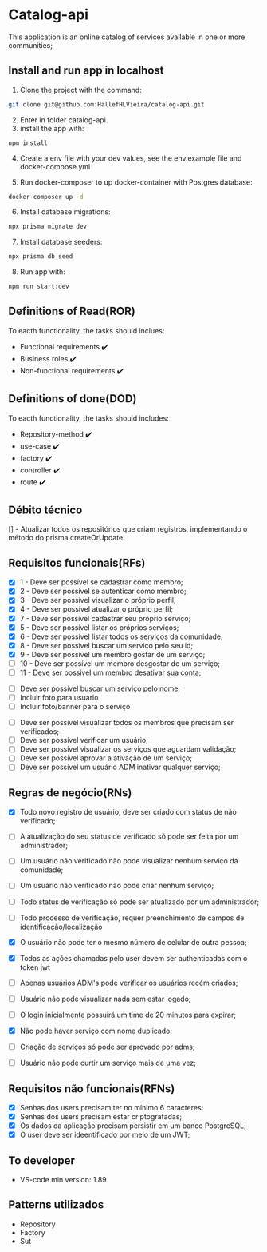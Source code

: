 # Catalog-api
This application is an online catalog of services available in one or more communities;

## Install and run app in localhost
1. Clone the project with the command:
```zsh
git clone git@github.com:HallefHLVieira/catalog-api.git
```
2. Enter in folder catalog-api.
3. install the app with:
```zsh
npm install
```
4. Create a env file with your dev values, see the env.example file and docker-compose.yml

5. Run docker-composer to up docker-container with Postgres database:
```bash
docker-composer up -d
```  
6. Install database migrations:
```bash
npx prisma migrate dev
```
7. Install database seeders:
```bash
npx prisma db seed
```
8. Run app with:
```bash
npm run start:dev
```

## Definitions of Read(ROR)
To eacth functionality, the tasks should inclues:
- Functional requirements ✔️
- Business roles ✔️
- Non-functional requirements ✔️

## Definitions of done(DOD)
To eacth functionality, the tasks should includes: 
- Repository-method ✔️
- use-case ✔️
- factory ✔️
- controller ✔️
- route ✔️

## Débito técnico
[] - Atualizar todos os repositórios que criam registros, implementando o método do prisma createOrUpdate. 

## Requisitos funcionais(RFs)
<!-- RF to Users -->
- [x] 1 - Deve ser possível se cadastrar como membro;
- [x] 2 - Deve ser possível se autenticar como membro;
- [x] 3 - Deve ser possível visualizar o próprio perfil;
- [x] 4 - Deve ser possível atualizar o próprio perfil;
- [x] 7 - Deve ser possível cadastrar seu próprio serviço;
- [x] 5 - Deve ser possível listar os próprios serviços;
- [x] 6 - Deve ser possível listar todos os serviços da comunidade;
- [x] 8 - Deve ser possível buscar um serviço pelo seu id;
- [x] 9 - Deve ser possível um membro gostar de um serviço;
- [ ] 10 - Deve ser possível um membro desgostar de um serviço;
- [ ] 11 - Deve ser possível um membro desativar sua conta;
  
<!-- feats futuras -->
- [ ] Deve ser possível buscar um serviço pelo nome;
- [ ] Incluir foto para usuário
- [ ] Incluir foto/banner para o serviço

<!-- Tudo que um usuário ADM pode fazer -->
- [ ] Deve ser possível visualizar todos os membros que precisam ser verificados;
- [ ] Deve ser possível verificar um usuário;
- [ ] Deve ser possível visualizar os serviços que aguardam validação;
- [ ] Deve ser possível aprovar a ativação de um serviço;
- [ ] Deve ser possível um usuário ADM inativar qualquer serviço;

## Regras de negócio(RNs)
<!-- PARA RF 1 -->
- [x] Todo novo registro de usuário, deve ser criado com status de não verificado;
- [ ] A atualização do seu status de verificado só pode ser feita por um administrador;
- [ ] Um usuário não verificado não pode visualizar nenhum serviço da comunidade;
- [ ] Um usuário não verificado não pode criar nenhum serviço;
- [ ] Todo status de verificação só pode ser atualizado por um administrador;
- [ ] Todo processo de verificação, requer preenchimento de campos de identificação/localização
- [x] O usuário não pode ter o mesmo número de celular de outra pessoa;
  
  <!-- PARA RF 02-->
  <!-- PARA RF 03-->
  <!-- PARA RF 04-->
  <!-- PARA RF 05-->
  <!-- PARA RF 06-->
  <!-- PARA RF 07-->
  <!-- PARA RF 08-->
  <!-- PARA RF 09-->
  <!-- PARA RF 10-->

- [x] Todas as ações chamadas pelo user devem ser authenticadas com o token jwt
- [ ] Apenas usuários ADM's pode verificar os usuários recém criados;
- [ ] Usuário não pode visualizar nada sem estar logado;
- [ ] O login inicialmente possuirá um time de 20 minutos para expirar;
- [x] Não pode haver serviço com nome duplicado;
- [ ] Criação de serviços só pode ser aprovado por adms;
- [ ] Usuário não pode curtir um serviço mais de uma vez;

## Requisitos não funcionais(RFNs)
<!-- não parte do cliente -->
- [x] Senhas dos users precisam ter no mínimo 6 caracteres;
- [x] Senhas dos users precisam estar criptografadas;
- [x] Os dados da aplicação precisam persistir em um banco PostgreSQL;
- [x] O user deve ser ideentificado por meio de um JWT;

## To developer
- VS-code min version: 1.89

## Patterns utilizados
- Repository
- Factory
- Sut